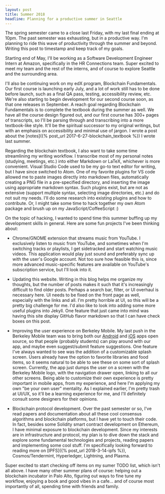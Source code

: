 ```yaml
---
layout: post
title: Summer 2018
headline: Planning for a productive summer in Seattle
---
```


The spring semester came to a close last Friday, with my last final ending at 10pm. The past semester was exhausting, but in a productive way. I'm planning to ride this wave of productivity through the summer and beyond. Writing this post to timestamp and keep track of my goals.

Starting end of May, I'll be working as a Software Development Engineer Intern at Amazon, specifically in the HR Connections team. Super excited to meet my team and the rest of the interns, and of course to explore Seattle and the surrounding area.

I'll also be continuing work on my edX program, Blockchain Fundamentals. Our first course is launching early July, and a lot of work still has to be done before launch, such as a final QA pass, testing, accessibility review, etc. We're also starting to begin development for our second course soon, as that one releases in September. A reach goal regarding Blockchain Fundamentals is to complete the textbook during the summer as well. We have all the course design figured out, and our first course has 300+ pages of transcripts, so I'll be parsing through and transcribing into a more textbook-like style. It'll be the spiritual successor to my original writings, but with an emphasis on accessibility and minimal use of jargon. I wrote a post about the [notes]({% post_url 2017-6-27-blockchain_textbook %}) I wrote last summer.

Regarding the blockchain textbook, I also want to take some time streamlining my writing workflow. I transcribe most of my personal notes (studying, meetings, etc.) into either Markdown or LaTeX, whichever is more convenient. Visual Studio Code used to be my go-to text editor for writing, but I have since switched to Atom. One of my favorite plugins for VS code allowed me to paste images directly into markdown files, automatically creating a PNG file in a pre-specified directory, and inserting the image using appropriate markdown syntax. Such plugins exist, but are not as extensive (support multiple syntax, selecting image directories, etc.) and do not suit my needs. I'll do some research into existing plugins and how to contribute. Or, I might take some time to hack together my own Atom package and brush up on my JavaScript/CoffeeScript :)

On the topic of hacking, I wanted to spend time this summer buffing up my development skills in general. Here are some fun projects I've been thinking about:

* Chrome/GNOME extension that streams music from YouTube. I exclusively listen to music from YouTube, and sometimes when I'm switching tracks or playlists, I get sidetracked and start watching music videos. This application would play just sound and preferably sync up with the user's Google account. Not too sure how feasible this is, since more advanced music-specific features are available on YouTube's subscription service, but I'll look into it.

* Updating this website. Writing in this blog helps me organize my thoughts, but the number of posts makes it such that it's increasingly difficult to find older posts. Perhaps a search bar, filter, or UI overhaul is necessary here. UI needs to be fixed on the front page as well, especially with the links and all. I'm pretty horrible at UI, so this will be a pretty big challenge for me. I'd also like to look into adding some more useful plugins into Jekyll. One feature that just came into mind was having this site display GitHub flavor markdown so that I can have check boxes on this post.

* Improving the user experience on Berkeley Mobile. My last push in the Berkeley Mobile team was to bring both our [Android](https://github.com/asuc-octo/berkeley-mobile-android) and [iOS](https://github.com/asuc-octo/berkeley-mobile-ios) apps open source, so that people (probably students) can play around with our app, and maybe even suggest/submit feature suggestions. One feature I've always wanted to see was the addition of a customizable splash screen. Users already have the option to favorite libraries and food items, so it seems natural to be able to see these on some sort of splash screen. Currently, the app just dumps the user on a screen with the Berkeley Mobile logo, with the navigation drawer open, linking to all our other screens. Being able to customize their own experience is pretty important in mobile apps, from my experience, and here I'm applying my own "be your own user" mentality. As I explained earlier, I'm pretty trash at UI/UX, so it'll be a learning experience for me, and I'll definitely consult some designers for their opinions.

* Blockchain protocol development. Over the past semester or so, I've read papers and documentation about all these cool consensus algorithms and blockchain platforms, but I have yet to touch their code. In fact, besides some Solidity smart contract development on Ethereum, I have minimal exposure to blockchain development. Since my interests are in infrastructure and protocol, my plan is to dive down the stack and explore some fundamental technologies and projects, reading papers and implementing some cool stuff. I'm specifically looking forward to reading more on [IPFS]({% post_url 2018-3-14-ipfs %}), Cosmos/Tendermint, Hyperledger, Lightning, and Plasma.

Super excited to start checking off items on my sumer TODO list, which isn't all above. I have many other summer plans of course: helping out a blockchain incubator in Palo Alto, figuring out ways to fine tune my workflow, enjoying a book and good vibes in a cafe... and of course most importantly of all, spending time with friends and family.
